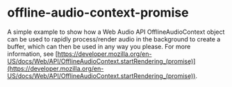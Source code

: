 # offline-audio-context-promise
A simple example to show how a Web Audio API OfflineAudioContext object can be used to rapidly process/render audio in the background to create a buffer, which can then be used in any way you please. For more information, see [https://developer.mozilla.org/en-US/docs/Web/API/OfflineAudioContext.startRendering_(promise)](https://developer.mozilla.org/en-US/docs/Web/API/OfflineAudioContext.startRendering_(promise)).
